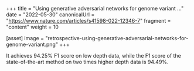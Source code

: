 +++
title = "Using generative adversarial networks for genome variant ..."
date = "2022-05-30"
canonicalUrl = "https://www.nature.com/articles/s41598-022-12346-7"
fragment = "content"
weight = 10

[asset]
    image = "retrospective-using-generative-adversarial-networks-for-genome-variant.png"
+++

It achieves 94.25% F1 score on low depth data, while the F1 score of the 
state-of-the-art method on two times higher depth data is 94.49%.
